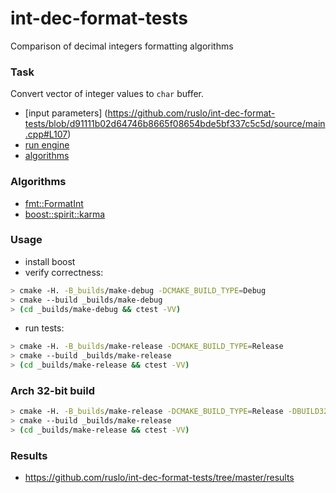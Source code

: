 int-dec-format-tests
====================

Comparison of decimal integers formatting algorithms

### Task
Convert vector of integer values to `char` buffer.

* [input parameters]
(https://github.com/ruslo/int-dec-format-tests/blob/d91111b02d64746b8665f08654bde5bf337c5c5d/source/main.cpp#L107)
* [run engine](https://github.com/ruslo/int-dec-format-tests/blob/master/source/Algos.hpp)
* [algorithms](https://github.com/ruslo/int-dec-format-tests/tree/master/source/algos)

### Algorithms
* [fmt::FormatInt](https://github.com/vitaut/format)
* [boost::spirit::karma](http://www.boost.org/doc/libs/1_55_0/libs/spirit/doc/html/spirit/karma.html)

### Usage
* install boost
* verify correctness:
```bash
> cmake -H. -B_builds/make-debug -DCMAKE_BUILD_TYPE=Debug
> cmake --build _builds/make-debug
> (cd _builds/make-debug && ctest -VV)
```
* run tests:
```bash
> cmake -H. -B_builds/make-release -DCMAKE_BUILD_TYPE=Release
> cmake --build _builds/make-release
> (cd _builds/make-release && ctest -VV)
```

### Arch 32-bit build
```bash
> cmake -H. -B_builds/make-release -DCMAKE_BUILD_TYPE=Release -DBUILD32=ON
> cmake --build _builds/make-release
> (cd _builds/make-release && ctest -VV)
```

### Results
* https://github.com/ruslo/int-dec-format-tests/tree/master/results
